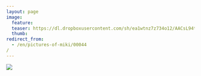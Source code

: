 ```yaml
---
layout: page
image:
  feature:
  teaser: https://dl.dropboxusercontent.com/sh/ea1wtnz7z734o12/AACsL94tT8FSeDEd0z5Bh7ZVa/mikin-kuvat/2/DSC26182-245px.jpg
  thumb:
redirect_from:
  - /en/pictures-of-miki/00044/
---
```


[![](https://dl.dropboxusercontent.com/sh/ea1wtnz7z734o12/AADlqFcjn6vgVWYY7kqkpGy0a/mikin-kuvat/2/DSC26182-800px.jpg)](https://dl.dropboxusercontent.com/sh/ea1wtnz7z734o12/AADkteXkppBzbCWupWPU4h25a/mikin-kuvat/2/DSC26182.jpg)
